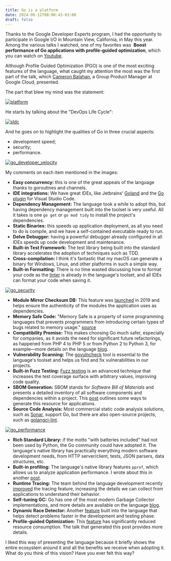 ```yaml
---
title: Go is a platform
date: 2024-06-12T08:00:43-03:00
draft: false
---
```


Thanks to the Google Developer Experts program, I had the opportunity to participate in Google I/O in Mountain View, California, in May this year. Among the various talks I watched, one of my favorites was ‌ **Boost performance of Go applications with profile-guided optimization**, which you can watch on [Youtube](https://www.youtube.com/watch?v=FwzE5Sdhhdw).

Although Profile Guided Optimization (PGO) is one of the most exciting features of the language, what caught my attention the most was the first part of the talk, which [Cameron Balahan](https://www.linkedin.com/in/cameronbalahan/), a Group Product Manager at Google Cloud, presented.

The part that blew my mind was the statement:

[![platform](/images/posts/go_is_a_platform.png)](/images/posts/go_is_a_platform.png)

He starts by talking about the "DevOps Life Cycle":

[![sldc](/images/posts/sldc.png)](/images/posts/sldc.png)

And he goes on to highlight the qualities of Go in three crucial aspects:

- development speed;
- security;
- performance.


[![go_developer_velocity](/images/posts/go_developer_velocity.png)](/images/posts/go_developer_velocity.png)

My comments on each item mentioned in the images:

- **Easy concurrency:** this is one of the great appeals of the language thanks to goroutines and channels.
- **IDE integrations:** We have great IDEs, like Jetbrains' [Goland](https://www.jetbrains.com/go/promo/) and the [Go plugin](https://code.visualstudio.com/docs/languages/go) for Visual Studio Code.
- **Dependency Management:** The language took a while to adopt this, but having dependency management built into the toolset is very useful. All it takes is one `go get` or `go mod tidy` to install the project's dependencies.
- **Static Binaries:** this speeds up application deployment, as all you need to do is compile, and we have a self-contained executable ready to run.
- **Delve Debugger:** having a powerful debugger already configured in all IDEs speeds up code development and maintenance.
- **Built-in Test Framework:** The test library being built into the standard library accelerates the adoption of techniques such as TDD.
- **Cross-compilation:** I think it's fantastic that my macOS can generate a binary for Windows, Linux, and other platforms in such a simple way.
- **Built-in Formatting:** There is no time wasted discussing how to format your code as the [linter](https://go.dev/blog/gofmt) is already in the language's toolset, and all IDEs can format your code when saving it.

[![go_security](/images/posts/go_security.png)](/images/posts/go_security.png)

- **Module Mirror Checksum DB:** This feature was [launched](https://go.dev/blog/module-mirror-launch) in 2019 and helps ensure the authenticity of the modules the application uses as dependencies.
- **Memory Safe Code:** "Memory Safe is a property of some programming languages ​​that prevents programmers from introducing certain types of bugs related to memory usage." [source](https://www.memorysafety.org/docs/memory-safety/)
- **Compatibility Promise:** This makes choosing Go much safer, especially for companies, as it avoids the need for significant future refactorings, as happened from PHP 4 to PHP 5 or from Python 2 to Python 3, for example—more details on the language [blog](https://go.dev/blog/compat).
- **Vulnerability Scanning:** The [govulncheck](https://go.dev/doc/security/vuln/) tool is essential to the language's toolset and helps us find and fix vulnerabilities in our projects.
- **Built-in Fuzz Testing:** [Fuzz testing](https://go.dev/doc/security/fuzz/) is an advanced technique that increases the test coverage surface with arbitrary values, improving code quality.
- **SBOM Generation:** SBOM stands for *Software Bill of Materials* and presents a detailed inventory of all software components and dependencies within a project. This [post](https://earthly.dev/blog/generating-sbom/) outlines some ways to generate this resource for applications.
- **Source Code Analysis:** Most commercial static code analysis solutions, such as [Sonar](https://www.sonarsource.com/knowledge/languages/go/), support Go, but there are also open-source projects, such as [golangci-lint](https://golangci-lint.run/).

[![go_performance](/images/posts/go_performance.png)](/images/posts/go_performance.png)

- **Rich Standard Library:** if the motto "with batteries included" had not been used by Python, the Go community could have adopted it. The language's native library has practically everything modern software development needs, from HTTP server/client, tests, JSON parsers, data structures, etc.
- **Built-in profiling:** The language's native library features `pprof`, which allows us to analyze application performance. I wrote about this in another [post](https://eltonminetto.dev/en/post/2020-04-08-golang-pprof/).
- **Runtime Tracing:** The team behind the language development recently [improved](https://go.dev/blog/execution-traces-2024) the tracing feature, increasing the details we can collect from applications to understand their behavior.
- **Self-tuning GC:** Go has one of the most modern Garbage Collector implementations, and more details are available on the language [blog](https://tip.golang.org/doc/gc-guide).
- **Dynamic Race Detector:** Another [feature](https://go.dev/doc/articles/race_detector) built into the language that helps detect problems faster in the development and testing phase.
- **Profile-guided Optimization:** This [feature](https://go.dev/doc/pgo) has significantly reduced resource consumption. The talk that generated this post provides more details.

I liked this way of presenting the language because it briefly shows the entire ecosystem around it and all the benefits we receive when adopting it.
What do you think of this vision? Have you ever felt this way?